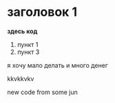 # заголовок 1

**здесь код**

1. пункт 1
2. пункт 3

я хочу мало делать и много денег

kkvkkvkv

new code from some jun
